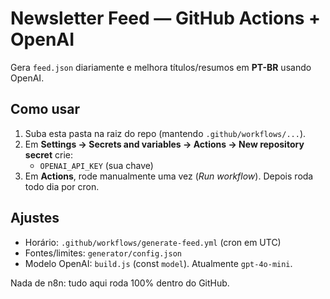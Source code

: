 # Newsletter Feed — GitHub Actions + OpenAI
Gera `feed.json` diariamente e melhora títulos/resumos em **PT-BR** usando OpenAI.

## Como usar
1) Suba esta pasta na raiz do repo (mantendo `.github/workflows/...`).
2) Em **Settings → Secrets and variables → Actions → New repository secret** crie:
   - `OPENAI_API_KEY` (sua chave)
3) Em **Actions**, rode manualmente uma vez (*Run workflow*). Depois roda todo dia por cron.

## Ajustes
- Horário: `.github/workflows/generate-feed.yml` (cron em UTC)
- Fontes/limites: `generator/config.json`
- Modelo OpenAI: `build.js` (const `model`). Atualmente `gpt-4o-mini`.

Nada de n8n: tudo aqui roda 100% dentro do GitHub.
